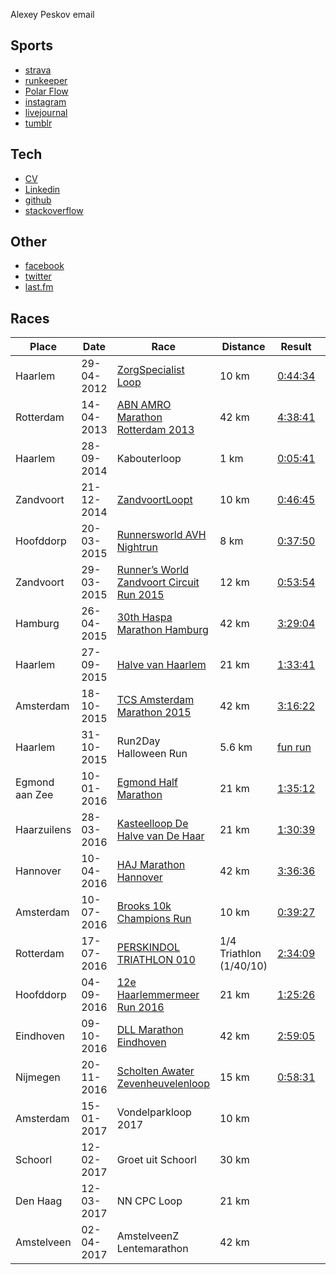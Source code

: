 Alexey Peskov
email

## Sports
* [strava](http://strava.com/athletes/7274293)
* [runkeeper](https://runkeeper.com/user/sandlex)
* [Polar Flow](https://flow.polar.com/training/profiles/8655986)
 * [instagram](https://www.instagram.com/sandlex)
 * [livejournal](http://sandlex.livejournal.com)
 * [tumblr](http://sandlex.tumblr.com)

## Tech
* [CV]()
* [Linkedin](https://nl.linkedin.com/in/alexeypeskov)
* [github](https://github.com/sandlex)
* [stackoverflow](http://stackoverflow.com/users/115437/sandlex)

## Other
* [facebook](https://www.facebook.com/sandlex)
* [twitter](https://twitter.com/sandlex)
* [last.fm](http://www.last.fm/user/sandlexroo)

## Races
Place|Date|Race|Distance|Result|Comment
-----|----|----|--------|------|-------
Haarlem|29-04-2012|[ZorgSpecialist Loop](http://sandlex.livejournal.com/475437.html)|10 km|[0:44:34](https://www.strava.com/activities/228369512)	
Rotterdam|14-04-2013|[ABN AMRO Marathon Rotterdam 2013](http://sandlex.livejournal.com/491554.html)|42 km|[4:38:41](https://www.strava.com/activities/228365032)	
Haarlem|28-09-2014|Kabouterloop|1 km|[0:05:41](https://www.strava.com/activities/228360512)	
Zandvoort|21-12-2014|[ZandvoortLoopt](http://sandlex.livejournal.com/507232.html)|10 km|[0:46:45](https://www.strava.com/activities/231600390)	
Hoofddorp|20-03-2015|[Runnersworld AVH Nightrun](http://sandlex.livejournal.com/510610.html)|8 km|[0:37:50](https://www.strava.com/activities/271358124)	
Zandvoort|29-03-2015|[Runner’s World Zandvoort Circuit Run 2015](http://sandlex.livejournal.com/511079.html)|12 km|[0:53:54](https://www.strava.com/activities/275867781)	
Hamburg|26-04-2015|[30th Haspa Marathon Hamburg](http://sandlex.livejournal.com/512186.html)|42 km|[3:29:04](https://www.strava.com/activities/293209817)	
Haarlem|27-09-2015|[Halve van Haarlem](http://sandlex.livejournal.com/514580.html)|21 km|[1:33:41](https://www.strava.com/activities/401652995)	
Amsterdam|18-10-2015|[TCS Amsterdam Marathon 2015](http://sandlex.livejournal.com/515314.html)|42 km|[3:16:22](https://www.strava.com/activities/415607221)	
Haarlem|31-10-2015|Run2Day Halloween Run|5.6 km|[fun run](https://www.strava.com/activities/423999283)	
Egmond aan Zee|10-01-2016|[Egmond Half Marathon](http://sandlex.livejournal.com/515548.html)|21 km|[1:35:12](https://www.strava.com/activities/467446619)	
Haarzuilens|28-03-2016|[Kasteelloop De Halve van De Haar](http://sandlex.livejournal.com/515753.html)|21 km|[1:30:39](https://www.strava.com/activities/529263370)	
Hannover|10-04-2016|[HAJ Marathon Hannover](http://sandlex.livejournal.com/516018.html)|42 km|[3:36:36](https://www.strava.com/activities/541676847)	
Amsterdam|10-07-2016|[Brooks 10k Champions Run](http://sandlex.livejournal.com/517843.html)|10 km|[0:39:27](https://www.strava.com/activities/636314835)	
Rotterdam|17-07-2016|[PERSKINDOL TRIATHLON 010](http://sandlex.livejournal.com/517961.html)|1/4 Triathlon (1/40/10)|[2:3](https://www.strava.com/activities/644223705)[4:09](https://www.strava.com/activities/644223916)	
Hoofddorp|04-09-2016|[12e Haarlemmermeer Run 2016](http://sandlex.livejournal.com/518198.html)|21 km|[1:25:26](https://www.strava.com/activities/700197134)|4th in M35
Eindhoven|09-10-2016|[DLL Marathon Eindhoven](http://sandlex.livejournal.com/518528.html)|42 km|[2:59:05](https://www.strava.com/activities/739408882)	
Nijmegen|20-11-2016|[Scholten Awater Zevenheuvelenloop](http://sandlex.livejournal.com/518721.html)|15 km|[0:58:31](https://www.strava.com/activities/781059023)|10k - 39:14
Amsterdam|15-01-2017|Vondelparkloop 2017|10 km		
Schoorl|12-02-2017|Groet uit Schoorl|30 km		
Den Haag|12-03-2017|NN CPC Loop|21 km		
Amstelveen|02-04-2017|AmstelveenZ Lentemarathon|42 km		

